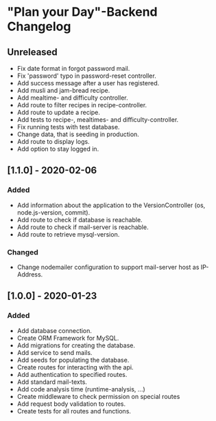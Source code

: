 # "Plan your Day"-Backend Changelog 

## Unreleased
 - Fix date format in forgot password mail.
 - Fix 'password' typo in password-reset controller.
 - Add success message after a user has registered.
 - Add musli and jam-bread recipe.
 - Add mealtime- and difficulty controller.
 - Add route to filter recipes in recipe-controller.
 - Add route to update a recipe.
 - Add tests to recipe-, mealtimes- and difficulty-controller.
 - Fix running tests with test database.
 - Change data, that is seeding in production.
 - Add route to display logs.
 - Add option to stay logged in.

## [1.1.0] - 2020-02-06
### Added
 - Add information about the application to the VersionController (os, node.js-version, commit).
 - Add route to check if database is reachable.
 - Add route to check if mail-server is reachable.
 - Add route to retrieve mysql-version.
 
### Changed
 - Change nodemailer configuration to support mail-server host as IP-Address.

## [1.0.0] - 2020-01-23
### Added
 - Add database connection.
 - Create ORM Framework for MySQL.
 - Add migrations for creating the database.
 - Add service to send mails.
 - Add seeds for populating the database.
 - Create routes for interacting with the api.
 - Add authentication to specified routes.
 - Add standard mail-texts.
 - Add code analysis time (runtime-analysis, ...)
 - Create middleware to check permission on special routes
 - Add request body validation to routes.
 - Create tests for all routes and functions.

